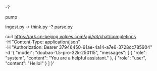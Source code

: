 
-? 

pump 

ingest.py -> think.py -? parse.py 


curl https://ark.cn-beijing.volces.com/api/v3/chat/completions \
  -H "Content-Type: application/json" \
  -H "Authorization: Bearer 37946450-91ae-4a14-a7e6-3728cc785904" \
  -d '{
    "model": "doubao-1.5-pro-32k-250115",
    "messages": [
        {
            "role": "system",
            "content": "You are a helpful assistant."
        },
        {
            "role": "user",
            "content": "Hello!"
        }
    ]
  }'